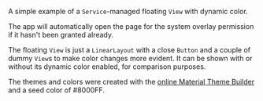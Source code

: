 A simple example of a `Service`-managed floating `View` with dynamic color.

The app will automatically open the page for the system overlay permission if
it hasn't been granted already.

The floating `View` is just a `LinearLayout` with a close `Button` and a couple
of dummy `View`s to make color changes more evident. It can be shown with or
without its dynamic color enabled, for comparison purposes.

The themes and colors were created with the
[online Material Theme Builder][builder] and a seed color of #8000FF.

[builder]: https://material-foundation.github.io/material-theme-builder/